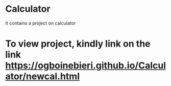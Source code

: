 # Calculator
It contains a project on calculator
# To view project, kindly link on the link https://ogboinebieri.github.io/Calculator/newcal.html
